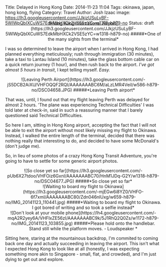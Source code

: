 Title: Delayed in Hong Kong
Date: 2014-11-23 11:04
Tags: okinawa, japan, hong kong, flying
Category: Travel
Author: Josh Izaac
image: https://lh3.googleusercontent.com/JJkjzUSuLyBF-5WlWpQbIXCuWS7EdkMbHXCk2VSE5zYC=w1318-h879-no
Status: draft

<center style="margin-top:-30px;">
![Hong Kong International Airport](https://lh3.googleusercontent.com/JJkjzUSuLyBF-5WlWpQbIXCuWS7EdkMbHXCk2VSE5zYC=w1318-h879-no)
#####*One of the many sights from the terminal*
</center>

I was so determined to leave the airport when I arrived in Hong Kong, I had planned everything meticulously; rush through immigration (30 minutes), take a taxi to Lantau Island (10 minutes), take the glass bottom cable car on a quick return journey (1 hour), and then rush back to the airport. *I've got almost 5 hours in transit*, I kept telling myself. *Easy.*

<center>
![Leaving Perth Airport](https://lh3.googleusercontent.com/-jS5DCB2AiXU/VHFOQQF2RQI/AAAAAAABC6M/aLzLMR4VeiI/w586-h879-no/DSC04658.JPG)
#####*Leaving Perth airport*
</center>

That was, until, I found out that my flight leaving Perth was delayed for almost 2 hours. 'The plane was experiencing Technical Difficulties' I was told later at check-in, said in such a reassuring manner that I barely questioned said Technical Difficulties.

So here I am, sitting in Hong Kong airport, accepting the fact that I will not be able to exit the airport without most likely missing my flight to Okinawa. Instead, I walked the entire length of the terminal, decided that there was nothing really that interesting to do, and decided to have some McDonald's (don't judge me).

So, in lieu of some photos of a crazy Hong Kong Transit Adventure, you're going to have to settle for some generic airport photos.

<center>
![So close yet so far](https://lh3.googleusercontent.com/-pUb6X27tdoo/VHFOiz6GxnI/AAAAAAABC70/HnM1JDq-G2Y/w1318-h879-no/DSC04677.JPG)
#####*So close yet so far*
</center>

<center>
![Waiting to board my flight to Okinawa](https://lh3.googleusercontent.com/-mjEGw6i8YZ0/VHFO-6f7xmI/AAAAAAABC80/Zdn046nlUxg/w659-h879-no/IMG_20141123_110441.jpg)
#####*Waiting to board my flight to Okinawa. I got bored of writing and so took a selfie instead*
</center>

<center>
![Don't look at your mobile phone](https://lh4.googleusercontent.com/-mqA2R2yey6A/VHFIxZE56zI/AAAAAAABC9k/5J1RhQ2Q0Zs/w1172-h879-no/IMG_20141123_103855.jpg)
#####*Please hold onto the handlebar. Stand still while the platform moves. - Loudspeaker *
</center>

Sitting here, staring at the mountainous backdrop, I'm commited to coming back one day and actually succeeding in leaving the airport. This isn't what I expected Hong Kong to look like at all (honestly, I was expecting something more akin to Singapore - small, flat, and crowded), and I'm just dying to get out and explore.












